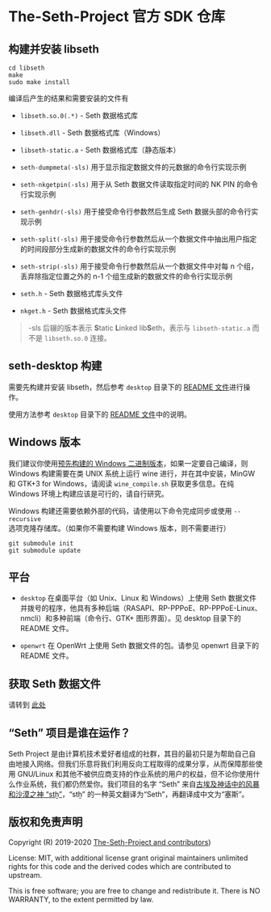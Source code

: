 # The-Seth-Project 官方 SDK 仓库

## 构建并安装 libseth

```
cd libseth
make
sudo make install
```

编译后产生的结果和需要安装的文件有

- `libseth.so.0(.*)` - Seth 数据格式库

- `libseth.dll` - Seth 数据格式库（Windows）

- `libseth-static.a` - Seth 数据格式库（静态版本）

- `seth-dumpmeta(-sls)` 用于显示指定数据文件的元数据的命令行实现示例

- `seth-nkgetpin(-sls)` 用于从 Seth 数据文件读取指定时间的 NK PIN 的命令行实现示例

- `seth-genhdr(-sls)` 用于接受命令行参数然后生成 Seth 数据头部的命令行实现示例

- `seth-split(-sls)` 用于接受命令行参数然后从一个数据文件中抽出用户指定的时间段部分生成新的数据文件的命令行实现示例

- `seth-strip(-sls)` 用于接受命令行参数然后从一个数据文件中对每 n 个组，丢弃除指定位置之外的 n-1 个组生成新的数据文件的命令行实现示例

- `seth.h` - Seth 数据格式库头文件

- `nkget.h` - Seth 数据格式库头文件

> -sls 后辍的版本表示 **S**tatic **L**inked lib**S**eth，表示与 `libseth-static.a` 而不是 `libseth.so.0` 连接。

## seth-desktop 构建

需要先构建并安装 libseth，然后参考 `desktop` 目录下的 [README 文件](desktop/README.md)进行操作。

使用方法参考 `desktop` 目录下的 [README 文件](desktop/README.md)中的说明。

## Windows 版本

我们建议你使用[预先构建的 Windows 二进制版本](https://github.com/seth-project/sdk/releases/)，如果一定要自己编译，则 Windows 构建需要在类 UNIX 系统上运行 wine 进行，并在其中安装，MinGW 和 GTK+3 for Windows，请阅读 `wine_compile.sh` 获取更多信息。在纯 Windows 环境上构建应该是可行的，请自行研究。

Windows 构建还需要依赖外部的代码，请使用以下命令完成同步或使用 `--recursive` 选项克隆存储库。（如果你不需要构建 Windows 版本，则不需要进行）

```
git submodule init
git submodule update
```

## 平台

- `desktop` 在桌面平台（如 Unix、Linux 和 Windows）上使用 Seth 数据文件并拨号的程序，他具有多种后端（RASAPI、RP-PPPoE、RP-PPPoE-Linux、nmcli）和多种前端（命令行、GTK+ 图形界面）。见 desktop 目录下的 README 文件。

- `openwrt` 在 OpenWrt 上使用 Seth 数据文件的包。请参见 openwrt 目录下的 README 文件。

## 获取 Seth 数据文件

请转到 [此处](https://seth-nk.github.io/)

## “Seth” 项目是谁在运作？

Seth Project 是由计算机技术爱好者组成的社群，其目的最初只是为帮助自己自由地接入网络。但我们乐意将我们利用反向工程取得的成果分享，从而保障那些使用 GNU/Linux 和其他不被供应商支持的作业系统的用户的权益，但不论你使用什么作业系统，我们都仍然爱你。我们项目的名字 “Seth” 来自[古埃及神话中的风暴和沙漠之神 “stẖ”](https://en.wikipedia.org/wiki/Set_(deity))，“stẖ” 的一种英文翻译为“Seth”，再翻译成中文为“塞斯”。

## 版权和免责声明

Copyright (R) 2019-2020 [The-Seth-Project and contributors](CREDITS))

License: MIT, with additional license grant original maintainers unlimited rights for this code and the derived codes which are contributed to upstream.

This is free software; you are free to change and redistribute it. There is NO WARRANTY, to the extent permitted by law.
